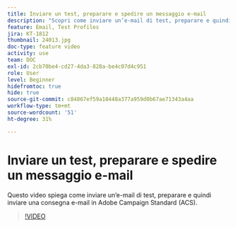```yaml
---
title: Inviare un test, preparare e spedire un messaggio e-mail
description: "Scopri come inviare un’e-mail di test, preparare e quindi inviare la consegna e-mail. "
feature: Email, Test Profiles
jira: KT-1812
thumbnail: 24013.jpg
doc-type: feature video
activity: use
team: DOC
exl-id: 2cb70be4-cd27-4da3-828a-be4c07d4c951
role: User
level: Beginner
hidefromtoc: true
hide: true
source-git-commit: c84867ef59a10448a377a959d0b67ae71343a4aa
workflow-type: tm+mt
source-wordcount: '51'
ht-degree: 31%

---
```


# Inviare un test, preparare e spedire un messaggio e-mail

Questo video spiega come inviare un’e-mail di test, preparare e quindi inviare una consegna e-mail in Adobe Campaign Standard (ACS).

>[!VIDEO](https://video.tv.adobe.com/v/24013/)
